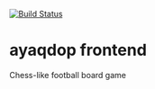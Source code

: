 [![Build Status](https://travis-ci.org/ayaqdop/frontend.svg?branch=master)](https://travis-ci.org/ayaqdop/frontend)

# ayaqdop frontend
Chess-like football board game
